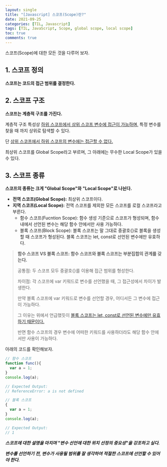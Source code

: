 ```yaml
---
layout: single
title: "[Javascript] 스코프(Scope)란?"
date: 2021-09-25
categories: [TIL, Javascript]
tags: [TIL, JavaScript, Scope, global scope, local scope]
toc: true
comments: true
---
```



스코프(Scope)에 대한 모든 것을 다루어 보자.

## 1. 스코프 정의
**스코프는 코드의 접근 범위를 결정한다.** 


## 2. 스코프 구조
**스코프는 계층적 구조를 가진다.**

계층적 구조 특성상 <u>하위 스코프에서 상위 스코프 변수에 접근이 가능하며,</u> 특정 변수를 찾을 때 까지 상위로 탐색할 수 있다.

단 <u>상위 스코프에서 하위 스코프의 변수에는 접근할 수 없다.</u> 

최상위 스코프를 Global Scope라고 부르며, 그 아래에는 무수한 Local Scope가 있을 수 있다. 


## 3. 스코프 종류
**스코프의 종류는 크게 "Global Scope"와 "Local Scope"로 나뉜다.**

- **전역 스코프(Global Scope):** 최상위 스코프이다.
- **지역 스코프(Local Scope):** 전역 스코프를 제외한 모든 스코프를 로컬 스코프라고 부른다.
  - 함수 스코프(Fucntion Scope): 함수 생성 기준으로 스코프가 형성되며, 함수 내에서 선언된 변수는 해당 함수 안에서만 사용 가능하다. 
  - 블록 스코프(Block Scope): 블록 스코프는 말 그대로 중괄호{}로 블록을 생성할 때 스코프가 형성된다. 블록 스코프는 let, const로 선언된 변수에만 유효하다. 

> **함수 스코프 VS 블록 스코프: 함수 스코프와 블록 스코프는 부분집합의 관계를 갖는다.**
> 
> 공통점: 두 스코프 모두 중괄호{}를 이용해 접근 범위를 형성한다.
> 
> 차이점: 각 스코프에 var 키워드로 변수를 선언했을 때, 그 접근성에서 차이가 발생한다.
> 
> 만약 블록 스코프에 var 키워드로 변수를 선언할 경우, 어디서든 그 변수에 접근이 가능하다.
>
> 그 이유는 위에서 언급했듯이 [블록 스코프는 let, const로 선언된 변수에만 유효하기 때문이다.](https://jihyungong.github.io/til/javascript/Variables/)
>    
> 반면 함수 스코프의 경우 변수에 어떠한 키워드를 사용하더라도 해당 함수 안에서만 사용이 가능하다.

아래의 코드를 확인해보자. 
```javascript
// 함수 스코프
function func(){
  var a = 1;
}
console.log(a);

// Expected Output:
// ReferenceError: a is not defined
```
```javascript
// 블록 스코프
{
  var a = 1;
}
console.log(a);

// Expected Output:
// 1

```


***스코프에 대한 설명을 마치며 "변수 선언에 대한 위치 선정의 중요성"을 강조하고 싶다.*** 

***변수를 선언하기 전, 변수가 사용될 범위를 잘 생각하여 적절한 스코프에 선언할 수 있어야 한다.*** 
